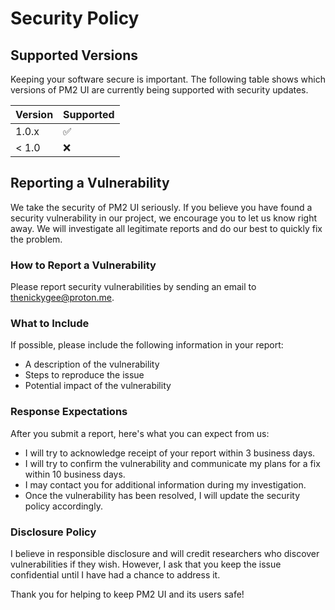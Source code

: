 # Security Policy

## Supported Versions

Keeping your software secure is important. The following table shows which versions of PM2 UI are currently being supported with security updates.

| Version | Supported          |
| ------- | ------------------ |
| 1.0.x   | :white_check_mark: |
| < 1.0   | :x:                |

## Reporting a Vulnerability

We take the security of PM2 UI seriously. If you believe you have found a security vulnerability in our project, we encourage you to let us know right away. We will investigate all legitimate reports and do our best to quickly fix the problem.

### How to Report a Vulnerability

Please report security vulnerabilities by sending an email to [thenickygee@proton.me](mailto:thenickygee@proton.me).

### What to Include

If possible, please include the following information in your report:

- A description of the vulnerability
- Steps to reproduce the issue
- Potential impact of the vulnerability

### Response Expectations

After you submit a report, here's what you can expect from us:

- I will try to acknowledge receipt of your report within 3 business days.
- I will try to confirm the vulnerability and communicate my plans for a fix within 10 business days.
- I may contact you for additional information during my investigation.
- Once the vulnerability has been resolved, I will update the security policy accordingly.

### Disclosure Policy

I believe in responsible disclosure and will credit researchers who discover vulnerabilities if they wish. However, I ask that you keep the issue confidential until I have had a chance to address it.

Thank you for helping to keep PM2 UI and its users safe!
